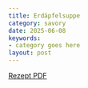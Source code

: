 ```yaml
---
title: Erdäpfelsuppe
category: savory
date: 2025-06-08
keywords:
- category goes here
layout: post
---
```


[Rezept PDF]({{site.baseurl}}/assets/pdf/erdaepfelsuppe.pdf)

